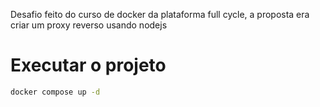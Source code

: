 Desafio feito do curso de docker da plataforma full cycle, a proposta era criar um proxy reverso usando nodejs

# Executar o projeto

```sh
docker compose up -d
```
